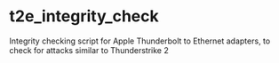 # t2e_integrity_check
Integrity checking script for Apple Thunderbolt to Ethernet adapters, to check for attacks similar to Thunderstrike 2
